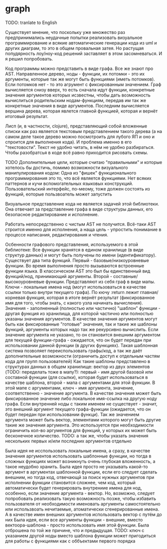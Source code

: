 # graph

TODO: tranlate to English

Существует мнение, что поскольку уже множество раз предпринимались неудачные попытки реализовать визуальное программирование и всякие автоматические генерации кода из uml и других диаграм, то это в общем провальная затея. Но растущая попудярность лоу/ноу-код решений заставляет в этом засомневаться.
И я решил попробовать.

Код программы можно представить в виде графа. Все же знают про AST. Направленное дерево, ноды - функции, их потомки - это их аргументы, которые так же могут быть функциями (иметь потомков). Если потомков нет - то это агрумент с фиксированным значением. Граф вычисляется снизу вверх, то есть сначала идут функции, конкретные значения аргументов которых исзвестны, чтобы дать возможность вычислиться родительским нодам-функциям, передав им так же конкретные значения в виде аргументов. Последним вычисляется вершина дерева, которая явлется главной функцией, которая и вернёт итоговый результат.

Лисп (и, в частности, clojure), представляющий собой вложенные списки как раз является текстовым представлением такого дерева (а на самом деле такое дерево можно посмотроить для лубого ЯП и оно и спроится для выполнения кода). И проблема именно в его "текстовости". Текст не удобно читать, в нём не удобно разбираться. Чтобы разобратсья в коде всё равно приходится рисовать схемы.

TODO
Дополнительные цели, которые считаю "правильными" и которые хотелось бы достичь, помимо возможности визуального манипулирования кодом:
Одна из "фишек" функционального программирования это то, что всё является функциями. Нет всяких паттернов и кучи вспомогательных языковых конструкций. Пользовательский интерфейс, по-меому, тоже должен состоять из функций, еоторые пользвоатель может запустить 

Визуальное представление кода не является задачей этой библиотеки. Она отвечает за представление графа в виде структуры данных, его безопасное редактирование и исполнение.

Работать непосредственно с чистым AST не получится. Всё-таки AST строится именно для исполнения, а наща цель - упростить понимание в процессе написания, редактирования и чтения.

Осбенности графового представления, используемого в этой библиотеке:
Все функции хранятся в едином хранилище (в виде структур данных) и могут быть получены по имени (идентификатору). Существует два типа функций.
Первый - базовые/низкоуровневые функции. Во время выполнения просто вызываются встроенные функции языка. В классическом AST это был бы единственный вид функций/нод, принимающий аргументы.
Второй - составные/высокоуровневые функции. Представляют из себя граф в виде мапы. Ключи - локальные имена нод (могут использоваться в качестве ссылки только внутри текущего графа). По кючу :return лежит главная/корневая функция, которая в итоге вернёт результат (фиксированное имя для того, чтобы знать, с какого узла начинать вычисления).
Значения - заполненный (полностью или частично) "шаблон" функции - другая функция из хранилища, для которой частично или полностью указаны значения аргументов. В качестве значения аргументов могут быть как фиксированные "готовые" значения, так и такие же шаблоны функций, аргументы которых надо так же рекурсивно вычислить. Если значение аргумента не указано, то он становится внешним аргументом для текущей функции-графа - ожидается, что он будет передан при использовании данной функции (в других функциях).
Такая шаблонная система позволяет переиспользовать графы/код, а так же даёт дополнительные возможности (ограничить доступ к отдельным частям кода для групп пользователей)
Как такие шаблоны представлено в структурах данных в общем хранилище: вектор из двух элементов (TODO: переделать тоже в мапу?): первый - имя другой базовой или составной функции (для ссылки), которая будет использоваться в качестве шаблона, второй - мапа с аргументами для этой функции. В этой мапе с аргументами, ключ - имя аргумента, значение, соответственно - значение аргумента. В качестве значения может быть фиксированное значение либо локальное имя-ссылка на другую ноду графа. Если внутренней ноды с таким именем не существует - значит, это внешний аргумент текущего графа-функции (ожидается, что он будет передан при использовании функци).
Так же значением аргумента может быть вектор, элементами которого могут быть другие такие же значения аргумента. Это используется при необходимости ограничить кол-во аргументов для функций, у которых их может быть бесконечное количество. TODO: а так же, чтобы указать значения нескольких первых и/или последних аргументов отдельно

Была идея не исспользовать локальные имена, а сразу, в качестве значения аргументов использовать шаблонные функции, но тогда в сложных функциях может возникнуть очень глубокая вложенность, а такое неудобно хранить.
Была идея просто не указывать какой-то аргумент в аргументах шаблонной функции, если его следует сделать внешним, но тогда код, отвечающй за поиск нужных аргументов при исполнении функции становится сложнее, чем код, который автоматически будет генерировать внутрениие имена для нод, особенно, если значение аргумента - вектор. Но, возможно, следует попробовать реализовать такую возможность позже, чтобы избавить пользователя от необходимости именовать аргументы самостоятельно или использвоать нечитаемые, атоматически сгенерированные имена. А в качестве имен внешних аргументов использовать вектор с путём до них
Была идея, если все аргументы функции - внешние, вместо вектоора-шаблона - просто использовать имя этой функции. Была отброшена по той же причине, что и предыдущая. TODO: ключ с указанием другой ноды вместо шаблона функции может пригодиться для работы с функциями как с оббъектами первого порядка
